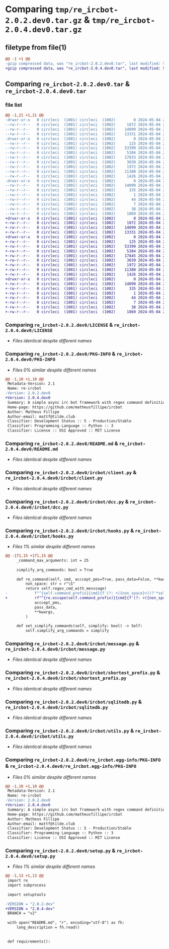 # Comparing `tmp/re_ircbot-2.0.2.dev0.tar.gz` & `tmp/re_ircbot-2.0.4.dev0.tar.gz`

## filetype from file(1)

```diff
@@ -1 +1 @@
-gzip compressed data, was "re_ircbot-2.0.2.dev0.tar", last modified: Sat May  4 23:20:17 2024, max compression
+gzip compressed data, was "re_ircbot-2.0.4.dev0.tar", last modified: Sat May  4 23:48:39 2024, max compression
```

## Comparing `re_ircbot-2.0.2.dev0.tar` & `re_ircbot-2.0.4.dev0.tar`

### file list

```diff
@@ -1,21 +1,21 @@
-drwxr-xr-x   0 circleci  (1001) circleci  (1002)        0 2024-05-04 23:20:17.808748 re_ircbot-2.0.2.dev0/
--rw-r--r--   0 circleci  (1001) circleci  (1002)     1072 2024-05-04 23:20:09.000000 re_ircbot-2.0.2.dev0/LICENSE
--rw-r--r--   0 circleci  (1001) circleci  (1002)    14099 2024-05-04 23:20:17.808748 re_ircbot-2.0.2.dev0/PKG-INFO
--rw-r--r--   0 circleci  (1001) circleci  (1002)    13331 2024-05-04 23:20:09.000000 re_ircbot-2.0.2.dev0/README.md
-drwxr-xr-x   0 circleci  (1001) circleci  (1002)        0 2024-05-04 23:20:17.804748 re_ircbot-2.0.2.dev0/ircbot/
--rw-r--r--   0 circleci  (1001) circleci  (1002)      125 2024-05-04 23:20:09.000000 re_ircbot-2.0.2.dev0/ircbot/__init__.py
--rw-r--r--   0 circleci  (1001) circleci  (1002)    53399 2024-05-04 23:20:09.000000 re_ircbot-2.0.2.dev0/ircbot/client.py
--rw-r--r--   0 circleci  (1001) circleci  (1002)     5384 2024-05-04 23:20:09.000000 re_ircbot-2.0.2.dev0/ircbot/dcc.py
--rw-r--r--   0 circleci  (1001) circleci  (1002)    17833 2024-05-04 23:20:09.000000 re_ircbot-2.0.2.dev0/ircbot/hooks.py
--rw-r--r--   0 circleci  (1001) circleci  (1002)     3039 2024-05-04 23:20:09.000000 re_ircbot-2.0.2.dev0/ircbot/message.py
--rw-r--r--   0 circleci  (1001) circleci  (1002)     1972 2024-05-04 23:20:09.000000 re_ircbot-2.0.2.dev0/ircbot/shortest_prefix.py
--rw-r--r--   0 circleci  (1001) circleci  (1002)    11380 2024-05-04 23:20:09.000000 re_ircbot-2.0.2.dev0/ircbot/sqlitedb.py
--rw-r--r--   0 circleci  (1001) circleci  (1002)     1426 2024-05-04 23:20:09.000000 re_ircbot-2.0.2.dev0/ircbot/utils.py
-drwxr-xr-x   0 circleci  (1001) circleci  (1002)        0 2024-05-04 23:20:17.808748 re_ircbot-2.0.2.dev0/re_ircbot.egg-info/
--rw-r--r--   0 circleci  (1001) circleci  (1002)    14099 2024-05-04 23:20:17.000000 re_ircbot-2.0.2.dev0/re_ircbot.egg-info/PKG-INFO
--rw-r--r--   0 circleci  (1001) circleci  (1002)      335 2024-05-04 23:20:17.000000 re_ircbot-2.0.2.dev0/re_ircbot.egg-info/SOURCES.txt
--rw-r--r--   0 circleci  (1001) circleci  (1002)        1 2024-05-04 23:20:17.000000 re_ircbot-2.0.2.dev0/re_ircbot.egg-info/dependency_links.txt
--rw-r--r--   0 circleci  (1001) circleci  (1002)       44 2024-05-04 23:20:17.000000 re_ircbot-2.0.2.dev0/re_ircbot.egg-info/requires.txt
--rw-r--r--   0 circleci  (1001) circleci  (1002)        7 2024-05-04 23:20:17.000000 re_ircbot-2.0.2.dev0/re_ircbot.egg-info/top_level.txt
--rw-r--r--   0 circleci  (1001) circleci  (1002)       38 2024-05-04 23:20:17.808748 re_ircbot-2.0.2.dev0/setup.cfg
--rw-r--r--   0 circleci  (1001) circleci  (1002)     1869 2024-05-04 23:20:09.000000 re_ircbot-2.0.2.dev0/setup.py
+drwxr-xr-x   0 circleci  (1001) circleci  (1002)        0 2024-05-04 23:48:39.752266 re_ircbot-2.0.4.dev0/
+-rw-r--r--   0 circleci  (1001) circleci  (1002)     1072 2024-05-04 23:48:32.000000 re_ircbot-2.0.4.dev0/LICENSE
+-rw-r--r--   0 circleci  (1001) circleci  (1002)    14099 2024-05-04 23:48:39.752266 re_ircbot-2.0.4.dev0/PKG-INFO
+-rw-r--r--   0 circleci  (1001) circleci  (1002)    13331 2024-05-04 23:48:32.000000 re_ircbot-2.0.4.dev0/README.md
+drwxr-xr-x   0 circleci  (1001) circleci  (1002)        0 2024-05-04 23:48:39.752266 re_ircbot-2.0.4.dev0/ircbot/
+-rw-r--r--   0 circleci  (1001) circleci  (1002)      125 2024-05-04 23:48:33.000000 re_ircbot-2.0.4.dev0/ircbot/__init__.py
+-rw-r--r--   0 circleci  (1001) circleci  (1002)    53399 2024-05-04 23:48:33.000000 re_ircbot-2.0.4.dev0/ircbot/client.py
+-rw-r--r--   0 circleci  (1001) circleci  (1002)     5384 2024-05-04 23:48:33.000000 re_ircbot-2.0.4.dev0/ircbot/dcc.py
+-rw-r--r--   0 circleci  (1001) circleci  (1002)    17845 2024-05-04 23:48:33.000000 re_ircbot-2.0.4.dev0/ircbot/hooks.py
+-rw-r--r--   0 circleci  (1001) circleci  (1002)     3039 2024-05-04 23:48:33.000000 re_ircbot-2.0.4.dev0/ircbot/message.py
+-rw-r--r--   0 circleci  (1001) circleci  (1002)     1972 2024-05-04 23:48:33.000000 re_ircbot-2.0.4.dev0/ircbot/shortest_prefix.py
+-rw-r--r--   0 circleci  (1001) circleci  (1002)    11380 2024-05-04 23:48:33.000000 re_ircbot-2.0.4.dev0/ircbot/sqlitedb.py
+-rw-r--r--   0 circleci  (1001) circleci  (1002)     1426 2024-05-04 23:48:33.000000 re_ircbot-2.0.4.dev0/ircbot/utils.py
+drwxr-xr-x   0 circleci  (1001) circleci  (1002)        0 2024-05-04 23:48:39.752266 re_ircbot-2.0.4.dev0/re_ircbot.egg-info/
+-rw-r--r--   0 circleci  (1001) circleci  (1002)    14099 2024-05-04 23:48:39.000000 re_ircbot-2.0.4.dev0/re_ircbot.egg-info/PKG-INFO
+-rw-r--r--   0 circleci  (1001) circleci  (1002)      335 2024-05-04 23:48:39.000000 re_ircbot-2.0.4.dev0/re_ircbot.egg-info/SOURCES.txt
+-rw-r--r--   0 circleci  (1001) circleci  (1002)        1 2024-05-04 23:48:39.000000 re_ircbot-2.0.4.dev0/re_ircbot.egg-info/dependency_links.txt
+-rw-r--r--   0 circleci  (1001) circleci  (1002)       44 2024-05-04 23:48:39.000000 re_ircbot-2.0.4.dev0/re_ircbot.egg-info/requires.txt
+-rw-r--r--   0 circleci  (1001) circleci  (1002)        7 2024-05-04 23:48:39.000000 re_ircbot-2.0.4.dev0/re_ircbot.egg-info/top_level.txt
+-rw-r--r--   0 circleci  (1001) circleci  (1002)       38 2024-05-04 23:48:39.752266 re_ircbot-2.0.4.dev0/setup.cfg
+-rw-r--r--   0 circleci  (1001) circleci  (1002)     1869 2024-05-04 23:48:33.000000 re_ircbot-2.0.4.dev0/setup.py
```

### Comparing `re_ircbot-2.0.2.dev0/LICENSE` & `re_ircbot-2.0.4.dev0/LICENSE`

 * *Files identical despite different names*

### Comparing `re_ircbot-2.0.2.dev0/PKG-INFO` & `re_ircbot-2.0.4.dev0/PKG-INFO`

 * *Files 0% similar despite different names*

```diff
@@ -1,10 +1,10 @@
 Metadata-Version: 2.1
 Name: re-ircbot
-Version: 2.0.2.dev0
+Version: 2.0.4.dev0
 Summary: A simple async irc bot framework with regex command definitions and data permanency
 Home-page: https://github.com/matheusfillipe/ircbot
 Author: Matheus Fillipe
 Author-email: mattf@tilde.club
 Classifier: Development Status :: 5 - Production/Stable
 Classifier: Programming Language :: Python :: 3
 Classifier: License :: OSI Approved :: MIT License
```

### Comparing `re_ircbot-2.0.2.dev0/README.md` & `re_ircbot-2.0.4.dev0/README.md`

 * *Files identical despite different names*

### Comparing `re_ircbot-2.0.2.dev0/ircbot/client.py` & `re_ircbot-2.0.4.dev0/ircbot/client.py`

 * *Files identical despite different names*

### Comparing `re_ircbot-2.0.2.dev0/ircbot/dcc.py` & `re_ircbot-2.0.4.dev0/ircbot/dcc.py`

 * *Files identical despite different names*

### Comparing `re_ircbot-2.0.2.dev0/ircbot/hooks.py` & `re_ircbot-2.0.4.dev0/ircbot/hooks.py`

 * *Files 1% similar despite different names*

```diff
@@ -171,15 +171,15 @@
     _command_max_arguments: int = 25
 
     simplify_arg_commands: bool = True
 
     def re_command(self, cmd, acccept_pms=True, pass_data=False, **kwargs):
         non_space: str = r"\S"
         return self.regex_cmd_with_messsage(
-            f"^{self.command_prefix}{cmd}{f'(?: +({non_space}+))?'*self._command_max_arguments} *$",
+            rf"^{re.escape(self.command_prefix)}{cmd}{f'(?: +({non_space}+))?'*self._command_max_arguments} *$",
             acccept_pms,
             pass_data,
             **kwargs,
         )
 
     def set_simplify_commands(self, simplify: bool) -> Self:
         self.simplify_arg_commands = simplify
```

### Comparing `re_ircbot-2.0.2.dev0/ircbot/message.py` & `re_ircbot-2.0.4.dev0/ircbot/message.py`

 * *Files identical despite different names*

### Comparing `re_ircbot-2.0.2.dev0/ircbot/shortest_prefix.py` & `re_ircbot-2.0.4.dev0/ircbot/shortest_prefix.py`

 * *Files identical despite different names*

### Comparing `re_ircbot-2.0.2.dev0/ircbot/sqlitedb.py` & `re_ircbot-2.0.4.dev0/ircbot/sqlitedb.py`

 * *Files identical despite different names*

### Comparing `re_ircbot-2.0.2.dev0/ircbot/utils.py` & `re_ircbot-2.0.4.dev0/ircbot/utils.py`

 * *Files identical despite different names*

### Comparing `re_ircbot-2.0.2.dev0/re_ircbot.egg-info/PKG-INFO` & `re_ircbot-2.0.4.dev0/re_ircbot.egg-info/PKG-INFO`

 * *Files 0% similar despite different names*

```diff
@@ -1,10 +1,10 @@
 Metadata-Version: 2.1
 Name: re-ircbot
-Version: 2.0.2.dev0
+Version: 2.0.4.dev0
 Summary: A simple async irc bot framework with regex command definitions and data permanency
 Home-page: https://github.com/matheusfillipe/ircbot
 Author: Matheus Fillipe
 Author-email: mattf@tilde.club
 Classifier: Development Status :: 5 - Production/Stable
 Classifier: Programming Language :: Python :: 3
 Classifier: License :: OSI Approved :: MIT License
```

### Comparing `re_ircbot-2.0.2.dev0/setup.py` & `re_ircbot-2.0.4.dev0/setup.py`

 * *Files 1% similar despite different names*

```diff
@@ -1,13 +1,13 @@
 import re
 import subprocess
 
 import setuptools
 
-VERSION = "2.0.2-dev"
+VERSION = "2.0.4-dev"
 BRANCH = "v2"
 
 with open("README.md", "r", encoding="utf-8") as fh:
     long_description = fh.read()
 
 
 def requirements():
```

